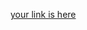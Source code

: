 [your link is here](https://lucid.app/lucidchart/68b77ddd-bfcc-40e3-8fd2-fe2032b1a3fd/edit?view_items=jLM41Rr0rfl~&invitationId=inv_f74ea587-b3e3-4695-9c68-692341119e8f)
